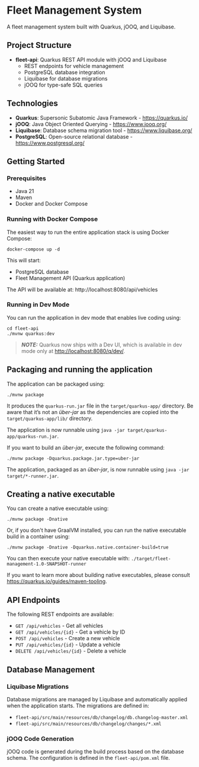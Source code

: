 # Fleet Management System

A fleet management system built with Quarkus, jOOQ, and Liquibase.

## Project Structure

- **fleet-api**: Quarkus REST API module with jOOQ and Liquibase
  - REST endpoints for vehicle management
  - PostgreSQL database integration
  - Liquibase for database migrations
  - jOOQ for type-safe SQL queries

## Technologies

- **Quarkus**: Supersonic Subatomic Java Framework - <https://quarkus.io/>
- **jOOQ**: Java Object Oriented Querying - <https://www.jooq.org/>
- **Liquibase**: Database schema migration tool - <https://www.liquibase.org/>
- **PostgreSQL**: Open-source relational database - <https://www.postgresql.org/>

## Getting Started

### Prerequisites

- Java 21
- Maven
- Docker and Docker Compose

### Running with Docker Compose

The easiest way to run the entire application stack is using Docker Compose:

```shell script
docker-compose up -d
```

This will start:
- PostgreSQL database
- Fleet Management API (Quarkus application)

The API will be available at: http://localhost:8080/api/vehicles

### Running in Dev Mode

You can run the application in dev mode that enables live coding using:

```shell script
cd fleet-api
./mvnw quarkus:dev
```

> **_NOTE:_**  Quarkus now ships with a Dev UI, which is available in dev mode only at <http://localhost:8080/q/dev/>.

## Packaging and running the application

The application can be packaged using:

```shell script
./mvnw package
```

It produces the `quarkus-run.jar` file in the `target/quarkus-app/` directory.
Be aware that it’s not an _über-jar_ as the dependencies are copied into the `target/quarkus-app/lib/` directory.

The application is now runnable using `java -jar target/quarkus-app/quarkus-run.jar`.

If you want to build an _über-jar_, execute the following command:

```shell script
./mvnw package -Dquarkus.package.jar.type=uber-jar
```

The application, packaged as an _über-jar_, is now runnable using `java -jar target/*-runner.jar`.

## Creating a native executable

You can create a native executable using:

```shell script
./mvnw package -Dnative
```

Or, if you don't have GraalVM installed, you can run the native executable build in a container using:

```shell script
./mvnw package -Dnative -Dquarkus.native.container-build=true
```

You can then execute your native executable with: `./target/fleet-management-1.0-SNAPSHOT-runner`

If you want to learn more about building native executables, please consult <https://quarkus.io/guides/maven-tooling>.

## API Endpoints

The following REST endpoints are available:

- `GET /api/vehicles` - Get all vehicles
- `GET /api/vehicles/{id}` - Get a vehicle by ID
- `POST /api/vehicles` - Create a new vehicle
- `PUT /api/vehicles/{id}` - Update a vehicle
- `DELETE /api/vehicles/{id}` - Delete a vehicle

## Database Management

### Liquibase Migrations

Database migrations are managed by Liquibase and automatically applied when the application starts. The migrations are defined in:

- `fleet-api/src/main/resources/db/changelog/db.changelog-master.xml`
- `fleet-api/src/main/resources/db/changelog/changes/*.xml`

### jOOQ Code Generation

jOOQ code is generated during the build process based on the database schema. The configuration is defined in the `fleet-api/pom.xml` file.
